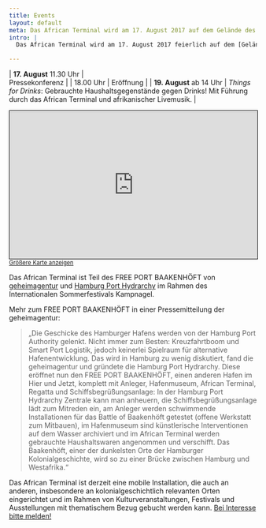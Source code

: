 ```yaml
---
title: Events
layout: default
meta: Das African Terminal wird am 17. August 2017 auf dem Gelände des alten Afrika Terminals am Petersenkai eröffnet! Kommen Sie vom 17.-24.8. in der Hafencity vorbei.
intro: |
  Das African Terminal wird am 17. August 2017 feierlich auf dem [Gelände des alten Afrika Terminals](/about/place) am Petersenkai/Hafencity eröffnet! Kommen Sie zwischen dem 17. und 24. August im African Terminal in der Hafencity vorbei, bringen Sie Ihre Sachspenden mit und sehen Sie selbst, wie sie verschifft werden!

---
```


| **17\.&nbsp;August** 11.30&nbsp;Uhr | <br/>Pressekonferenz |
|             18.00&nbsp;Uhr | Eröffnung |
| **19\.&nbsp;August** ab&nbsp;14&nbsp;Uhr | *Things for Drinks*: Gebrauchte Haushaltsgegenstände gegen Drinks! Mit Führung durch das African Terminal und afrikanischer Livemusik. |

<iframe width="100%" height="300" frameborder="0" scrolling="no" marginheight="0" marginwidth="0" src="http://www.openstreetmap.org/export/embed.html?bbox=10.000036954879763%2C53.536220378665206%2C10.01280426979065%2C53.54113622273734&amp;layer=mapnik&amp;marker=53.538678372050285%2C10.006420612335205" style="border: 1px solid black"></iframe><br/><small><a href="http://www.openstreetmap.org/?mlat=53.53868&amp;mlon=10.00642#map=17/53.53868/10.00642">Größere Karte anzeigen</a></small>

Das African Terminal ist Teil des FREE PORT BAAKENHÖFT von [geheimagentur](http://www.geheimagentur.net) und [Hamburg Port Hydrarchy](    http://hamburgporthydrarchy.wordpress.com/) im Rahmen des Internationalen Sommerfestivals Kampnagel.

Mehr zum FREE PORT BAAKENHÖFT in einer Pressemitteilung der geheimagentur:  

> „Die Geschicke des Hamburger Hafens werden von der Hamburg Port Authority gelenkt. Nicht immer zum Besten: Kreuzfahrtboom und Smart Port Logistik, jedoch keinerlei Spielraum für alternative Hafenentwicklung. Das wird in Hamburg zu wenig diskutiert, fand die geheimagentur und gründete die Hamburg Port Hydrarchy. Diese eröffnet nun den FREE PORT BAAKENHÖFT, einen anderen Hafen im Hier und Jetzt, komplett mit Anleger, Hafenmuseum, African Terminal, Regatta und Schiffsbegrüßungsanlage: In der Hamburg Port Hydrarchy Zentrale kann man anheuern, die Schiffsbegrüßungsanlage lädt zum Mitreden ein, am Anleger werden schwimmende Installationen für das Battle of Baakenhöft getestet (offene Werkstatt zum Mitbauen), im Hafenmuseum sind künstlerische Interventionen auf dem Wasser archiviert und im African Terminal werden gebrauchte Haushaltswaren angenommen und verschifft. Das Baakenhöft, einer der dunkelsten Orte der Hamburger Kolonialgeschichte, wird so zu einer Brücke zwischen Hamburg und Westafrika.“

Das African Terminal ist derzeit eine mobile Installation, die auch an anderen, insbesondere an kolonialgeschichtlich relevanten Orten eingerichtet und im Rahmen von Kulturveranstaltungen, Festivals und Ausstellungen mit thematischem Bezug gebucht werden kann. [Bei Interesse bitte melden!](mailto:info@geheimagentur.net)
